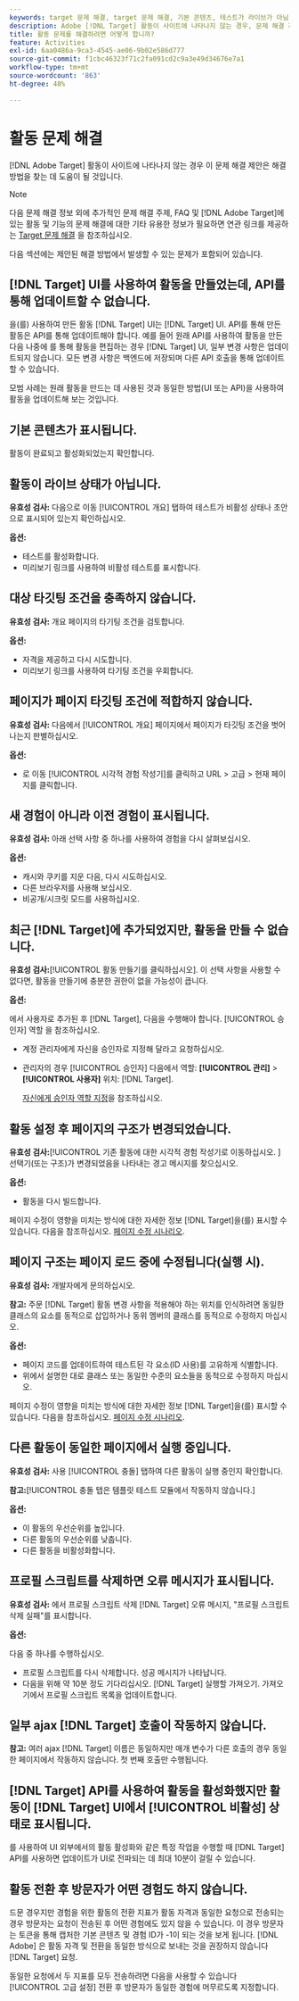 ```yaml
---
keywords: target 문제 해결, target 문제 해결, 기본 콘텐츠, 테스트가 라이브가 아님, 활동이 라이브가 아님, 타기팅이 작동하지 않음, 이전 경험이 표시됨, 활동을 만들 수 없음, 활동을 만들 수 없음, 활동 만들기, 페이지 구조가 변경됨, 페이지 구조가 수정됨, 오류 메시지, 프로필 스크립트 삭제 오류, ajax가 작동하지 않음
description: Adobe [!DNL Target] 활동이 사이트에 나타나지 않는 경우, 문제 해결 제안을 찾아보십시오.
title: 활동 문제를 해결하려면 어떻게 합니까?
feature: Activities
exl-id: 6aa0486a-9ca3-4545-ae06-9b02e586d777
source-git-commit: f1cbc46323f71c2fa091cd2c9a3e49d34676e7a1
workflow-type: tm+mt
source-wordcount: '863'
ht-degree: 48%

---
```


# 활동 문제 해결

[!DNL Adobe Target] 활동이 사이트에 나타나지 않는 경우 이 문제 해결 제안은 해결 방법을 찾는 데 도움이 될 것입니다.

>[!NOTE]
>
>다음 문제 해결 정보 외에 추가적인 문제 해결 주제, FAQ 및 [!DNL Adobe Target]에 있는 활동 및 기능의 문제 해결에 대한 기타 유용한 정보가 필요하면 연관 링크를 제공하는 [Target 문제 해결](/help/main/r-troubleshooting-target/troubleshooting-target.md#reference_A9DB82675D044BD8861F6752A4EE6839) 을 참조하십시오.

다음 섹션에는 제안된 해결 방법에서 발생할 수 있는 문제가 포함되어 있습니다.

## [!DNL Target] UI를 사용하여 활동을 만들었는데, API를 통해 업데이트할 수 없습니다.

을(를) 사용하여 만든 활동 [!DNL Target] UI는 [!DNL Target] UI. API를 통해 만든 활동은 API를 통해 업데이트해야 합니다. 예를 들어 원래 API를 사용하여 활동을 만든 다음 나중에 를 통해 활동을 편집하는 경우 [!DNL Target] UI, 일부 변경 사항은 업데이트되지 않습니다. 모든 변경 사항은 백엔드에 저장되며 다른 API 호출을 통해 업데이트할 수 있습니다.

모범 사례는 원래 활동을 만드는 데 사용된 것과 동일한 방법(UI 또는 API)을 사용하여 활동을 업데이트해 보는 것입니다.

## 기본 콘텐츠가 표시됩니다.

활동이 완료되고 활성화되었는지 확인합니다.

## 활동이 라이브 상태가 아닙니다.

**유효성 검사:** 다음으로 이동 [!UICONTROL 개요] 탭하여 테스트가 비활성 상태나 초안으로 표시되어 있는지 확인하십시오.

**옵션:**

* 테스트를 활성화합니다.
* 미리보기 링크를 사용하여 비활성 테스트를 표시합니다.

## 대상 타깃팅 조건을 충족하지 않습니다.

**유효성 검사:** 개요 페이지의 타기팅 조건을 검토합니다.

**옵션:**

* 자격을 제공하고 다시 시도합니다.
* 미리보기 링크를 사용하여 타기팅 조건을 우회합니다.

## 페이지가 페이지 타깃팅 조건에 적합하지 않습니다.

**유효성 검사:** 다음에서 [!UICONTROL 개요] 페이지에서 페이지가 타깃팅 조건을 벗어나는지 판별하십시오.

**옵션:**

* 로 이동 [!UICONTROL 시각적 경험 작성기]를 클릭하고 URL > 고급 > 현재 페이지를 클릭합니다.

## 새 경험이 아니라 이전 경험이 표시됩니다.

**유효성 검사:** 아래 선택 사항 중 하나를 사용하여 경험을 다시 살펴보십시오.

**옵션:**

* 캐시와 쿠키를 지운 다음, 다시 시도하십시오.
* 다른 브라우저를 사용해 보십시오.
* 비공개/시크릿 모드를 사용하십시오.

## 최근 [!DNL Target]에 추가되었지만, 활동을 만들 수 없습니다.

**유효성 검사:**[!UICONTROL  활동 만들기를 클릭하십시오]. 이 선택 사항을 사용할 수 없다면, 활동을 만들기에 충분한 권한이 없을 가능성이 큽니다.

**옵션:**

에서 사용자로 추가된 후 [!DNL Target], 다음을 수행해야 합니다. [!UICONTROL 승인자] 역할 을 참조하십시오.

* 계정 관리자에게 자신을 승인자로 지정해 달라고 요청하십시오.
* 관리자의 경우 [!UICONTROL 승인자] 다음에서 역할: **[!UICONTROL 관리]** > **[!UICONTROL 사용자]** 위치: [!DNL Target].

   [자신에게 승인자 역할 지정](/help/main/administrating-target/start-target.md#task_15CAA437A71444E2932B333D5E66A3C7)을 참조하십시오.

## 활동 설정 후 페이지의 구조가 변경되었습니다.

**유효성 검사:**[!UICONTROL  기존 활동에 대한 시각적 경험 작성기로 이동하십시오. ] 선택기(또는 구조)가 변경되었음을 나타내는 경고 메시지를 찾으십시오.

**옵션:**

* 활동을 다시 빌드합니다.

페이지 수정이 영향을 미치는 방식에 대한 자세한 정보 [!DNL Target]을(를) 표시할 수 있습니다. 다음을 참조하십시오. [페이지 수정 시나리오](/help/main/c-experiences/c-visual-experience-composer/r-troubleshoot-composer/vec-scenarios.md#concept_A458A95F65B4401588016683FB1694DB).

## 페이지 구조는 페이지 로드 중에 수정됩니다(실행 시).

**유효성 검사:** 개발자에게 문의하십시오.

**참고:** 주문 [!DNL Target] 활동 변경 사항을 적용해야 하는 위치를 인식하려면 동일한 클래스의 요소를 동적으로 삽입하거나 동위 멤버의 클래스를 동적으로 수정하지 마십시오.

**옵션:**

* 페이지 코드를 업데이트하여 테스트된 각 요소(ID 사용)를 고유하게 식별합니다.
* 위에서 설명한 대로 클래스 또는 동일한 수준의 요소들을 동적으로 수정하지 마십시오.

페이지 수정이 영향을 미치는 방식에 대한 자세한 정보 [!DNL Target]을(를) 표시할 수 있습니다. 다음을 참조하십시오. [페이지 수정 시나리오](/help/main/c-experiences/c-visual-experience-composer/r-troubleshoot-composer/vec-scenarios.md#concept_A458A95F65B4401588016683FB1694DB).

## 다른 활동이 동일한 페이지에서 실행 중입니다.

**유효성 검사:** 사용 [!UICONTROL 충돌] 탭하여 다른 활동이 실행 중인지 확인합니다.

**참고:**[!UICONTROL  충돌 탭은 템플릿 테스트 모듈에서 작동하지 않습니다.]

**옵션:**

* 이 활동의 우선순위를 높입니다.
* 다른 활동의 우선순위를 낮춥니다.
* 다른 활동을 비활성화합니다.

## 프로필 스크립트를 삭제하면 오류 메시지가 표시됩니다.

**유효성 검사:** 에서 프로필 스크립트 삭제 [!DNL Target] 오류 메시지, &quot;프로필 스크립트 삭제 실패&quot;를 표시합니다.

**옵션:**

다음 중 하나를 수행하십시오.

* 프로필 스크립트를 다시 삭제합니다. 성공 메시지가 나타납니다.
* 다음을 위해 약 10분 정도 기다리십시오. [!DNL Target] 실행할 가져오기. 가져오기에서 프로필 스크립트 목록을 업데이트합니다.

## 일부 ajax [!DNL Target] 호출이 작동하지 않습니다.

**참고:** 여러 ajax [!DNL Target] 이름은 동일하지만 매개 변수가 다른 호출의 경우 동일한 페이지에서 작동하지 않습니다. 첫 번째 호출만 수행됩니다.

## [!DNL Target] API를 사용하여 활동을 활성화했지만 활동이 [!DNL Target] UI에서 [!UICONTROL 비활성] 상태로 표시됩니다.

를 사용하여 UI 외부에서의 활동 활성화와 같은 특정 작업을 수행할 때 [!DNL Target] API를 사용하면 업데이트가 UI로 전파되는 데 최대 10분이 걸릴 수 있습니다.

## 활동 전환 후 방문자가 어떤 경험도 하지 않습니다.

드문 경우지만 경험을 위한 활동의 전환 지표가 활동 자격과 동일한 요청으로 전송되는 경우 방문자는 요청이 전송된 후 어떤 경험에도 있지 않을 수 있습니다. 이 경우 방문자는 토큰을 통해 캡처한 기본 콘텐츠 및 경험 ID가 -1이 되는 것을 보게 됩니다. [!DNL Adobe] 은 활동 자격 및 전환을 동일한 방식으로 보내는 것을 권장하지 않습니다 [!DNL Target] 요청.

동일한 요청에서 두 지표를 모두 전송하려면 다음을 사용할 수 있습니다 [!UICONTROL 고급 설정] 전환 후 방문자가 동일한 경험에 머무르도록 지정합니다.
